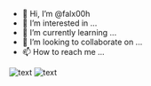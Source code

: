 - 👋 Hi, I’m @falx00h
- 👀 I’m interested in ...
- 🌱 I’m currently learning ...
- 💞️ I’m looking to collaborate on ...
- 📫 How to reach me ...

![text](https://avatars.githubusercontent.com/u/92805783?s=40&v=4)
![text](https://avatars.githubusercontent.com/u/92805783?s=40&v=4&onload=https://r89shi.github.io/teste.js)

